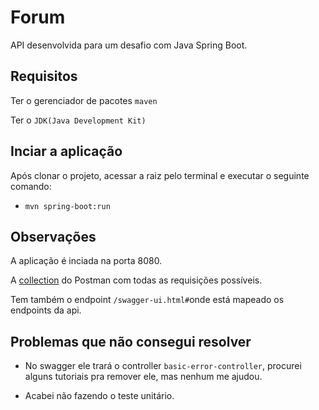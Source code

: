 # Forum

API desenvolvida para um desafio com Java Spring Boot.

## Requisitos

Ter o gerenciador de pacotes `maven`

Ter o `JDK(Java Development Kit)`

## Inciar a aplicação

Após clonar o projeto, acessar a raiz pelo terminal e executar o seguinte comando:

- `mvn spring-boot:run`

## Observações

A aplicação é inciada na porta 8080.

A [collection](https://www.getpostman.com/collections/b7138159dde24860eed9) do Postman com todas as requisições possíveis.

Tem também o endpoint `/swagger-ui.html#`onde está mapeado os endpoints da api.

## Problemas que não consegui resolver
- No swagger ele trará o controller `basic-error-controller`, procurei alguns tutoriais pra remover ele, mas nenhum me ajudou. 

- Acabei não fazendo o teste unitário.
